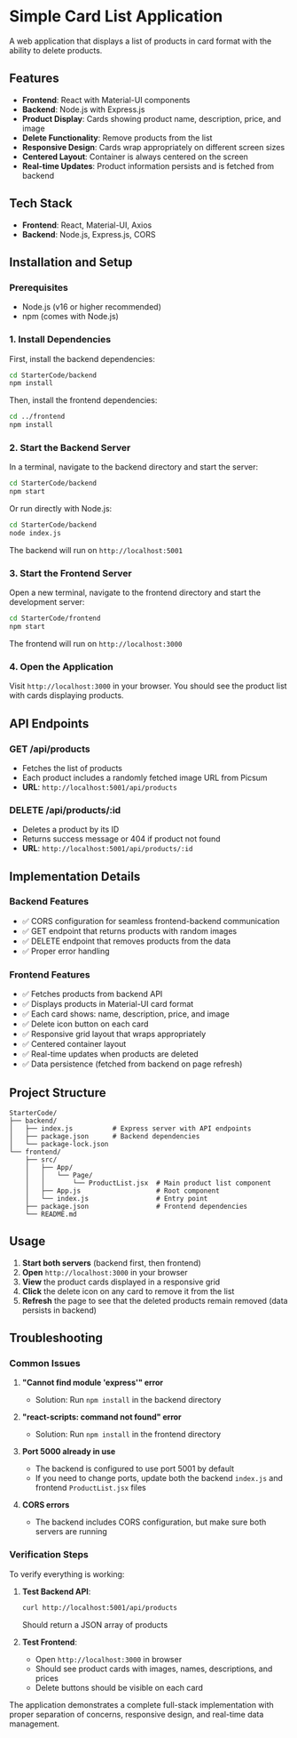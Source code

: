 # Simple Card List Application

A web application that displays a list of products in card format with the ability to delete products.

## Features

- **Frontend**: React with Material-UI components
- **Backend**: Node.js with Express.js
- **Product Display**: Cards showing product name, description, price, and image
- **Delete Functionality**: Remove products from the list
- **Responsive Design**: Cards wrap appropriately on different screen sizes
- **Centered Layout**: Container is always centered on the screen
- **Real-time Updates**: Product information persists and is fetched from backend

## Tech Stack

- **Frontend**: React, Material-UI, Axios
- **Backend**: Node.js, Express.js, CORS

## Installation and Setup

### Prerequisites

- Node.js (v16 or higher recommended)
- npm (comes with Node.js)

### 1. Install Dependencies

First, install the backend dependencies:

```bash
cd StarterCode/backend
npm install
```

Then, install the frontend dependencies:

```bash
cd ../frontend
npm install
```

### 2. Start the Backend Server

In a terminal, navigate to the backend directory and start the server:

```bash
cd StarterCode/backend
npm start
```

Or run directly with Node.js:

```bash
cd StarterCode/backend
node index.js
```

The backend will run on `http://localhost:5001`

### 3. Start the Frontend Server

Open a new terminal, navigate to the frontend directory and start the development server:

```bash
cd StarterCode/frontend
npm start
```

The frontend will run on `http://localhost:3000`

### 4. Open the Application

Visit `http://localhost:3000` in your browser. You should see the product list with cards displaying products.

## API Endpoints

### GET /api/products

- Fetches the list of products
- Each product includes a randomly fetched image URL from Picsum
- **URL**: `http://localhost:5001/api/products`

### DELETE /api/products/:id

- Deletes a product by its ID
- Returns success message or 404 if product not found
- **URL**: `http://localhost:5001/api/products/:id`

## Implementation Details

### Backend Features

- ✅ CORS configuration for seamless frontend-backend communication
- ✅ GET endpoint that returns products with random images
- ✅ DELETE endpoint that removes products from the data
- ✅ Proper error handling

### Frontend Features

- ✅ Fetches products from backend API
- ✅ Displays products in Material-UI card format
- ✅ Each card shows: name, description, price, and image
- ✅ Delete icon button on each card
- ✅ Responsive grid layout that wraps appropriately
- ✅ Centered container layout
- ✅ Real-time updates when products are deleted
- ✅ Data persistence (fetched from backend on page refresh)

## Project Structure

```
StarterCode/
├── backend/
│   ├── index.js          # Express server with API endpoints
│   ├── package.json      # Backend dependencies
│   └── package-lock.json
└── frontend/
    ├── src/
    │   ├── App/
    │   │   └── Page/
    │   │       └── ProductList.jsx  # Main product list component
    │   ├── App.js                   # Root component
    │   └── index.js                 # Entry point
    ├── package.json                 # Frontend dependencies
    └── README.md
```

## Usage

1. **Start both servers** (backend first, then frontend)
2. **Open** `http://localhost:3000` in your browser
3. **View** the product cards displayed in a responsive grid
4. **Click** the delete icon on any card to remove it from the list
5. **Refresh** the page to see that the deleted products remain removed (data persists in backend)

## Troubleshooting

### Common Issues

1. **"Cannot find module 'express'" error**

   - Solution: Run `npm install` in the backend directory

2. **"react-scripts: command not found" error**

   - Solution: Run `npm install` in the frontend directory

3. **Port 5000 already in use**

   - The backend is configured to use port 5001 by default
   - If you need to change ports, update both the backend `index.js` and frontend `ProductList.jsx` files

4. **CORS errors**
   - The backend includes CORS configuration, but make sure both servers are running

### Verification Steps

To verify everything is working:

1. **Test Backend API**:

   ```bash
   curl http://localhost:5001/api/products
   ```

   Should return a JSON array of products

2. **Test Frontend**:
   - Open `http://localhost:3000` in browser
   - Should see product cards with images, names, descriptions, and prices
   - Delete buttons should be visible on each card

The application demonstrates a complete full-stack implementation with proper separation of concerns, responsive design, and real-time data management.
